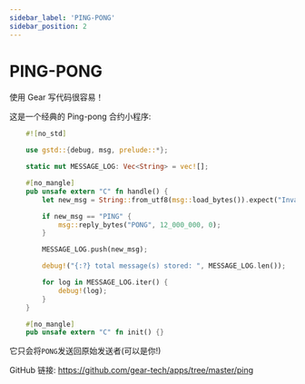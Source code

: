 ```yaml
---
sidebar_label: 'PING-PONG'
sidebar_position: 2
---
```


# PING-PONG

使用 Gear 写代码很容易！

这是一个经典的 Ping-pong 合约小程序:

```rust
    #![no_std]

    use gstd::{debug, msg, prelude::*};

    static mut MESSAGE_LOG: Vec<String> = vec![];

    #[no_mangle]
    pub unsafe extern "C" fn handle() {
        let new_msg = String::from_utf8(msg::load_bytes()).expect("Invalid message");

        if new_msg == "PING" {
            msg::reply_bytes("PONG", 12_000_000, 0);
        }

        MESSAGE_LOG.push(new_msg);

        debug!("{:?} total message(s) stored: ", MESSAGE_LOG.len());

        for log in MESSAGE_LOG.iter() {
            debug!(log);
        }
    }

    #[no_mangle]
    pub unsafe extern "C" fn init() {}
```

它只会将`PONG`发送回原始发送者(可以是你!)

GitHub 链接: https://github.com/gear-tech/apps/tree/master/ping